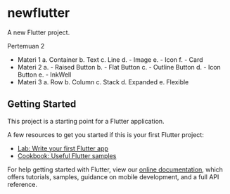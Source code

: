 # newflutter

A new Flutter project.

Pertemuan 2
- Materi 1
  a. Container
  b. Text
  c. Line
  d. - Image
  e. - Icon
  f. - Card
- Materi 2
  a. - Raised Button
  b. - Flat Button
  c. - Outline Button
  d. - Icon Button
  e. - InkWell
- Materi 3
  a. Row
  b. Column
  c. Stack
  d. Expanded
  e. Flexible

## Getting Started

This project is a starting point for a Flutter application.

A few resources to get you started if this is your first Flutter project:

- [Lab: Write your first Flutter app](https://flutter.dev/docs/get-started/codelab)
- [Cookbook: Useful Flutter samples](https://flutter.dev/docs/cookbook)

For help getting started with Flutter, view our
[online documentation](https://flutter.dev/docs), which offers tutorials,
samples, guidance on mobile development, and a full API reference.
